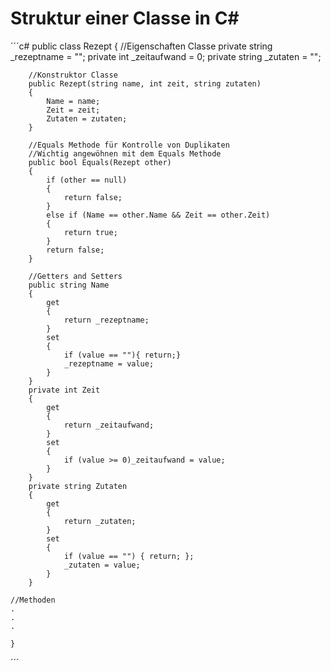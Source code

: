 # Struktur einer Classe in C#


´´´c#
    public class Rezept
    { 
        //Eigenschaften Classe
        private string _rezeptname = "";
        private int _zeitaufwand = 0;
        private string _zutaten = "";

        //Konstruktor Classe
        public Rezept(string name, int zeit, string zutaten) 
        {
            Name = name;
            Zeit = zeit;
            Zutaten = zutaten;
        }

        //Equals Methode für Kontrolle von Duplikaten
        //Wichtig angewöhnen mit dem Equals Methode 
        public bool Equals(Rezept other)
        {
            if (other == null)
            {
                return false;
            }
            else if (Name == other.Name && Zeit == other.Zeit)
            {
                return true;
            }
            return false;
        }

        //Getters and Setters
        public string Name
        {
            get
            {
                return _rezeptname;
            }
            set
            {
                if (value == ""){ return;}
                _rezeptname = value;
            }
        }
        private int Zeit
        {
            get
            {
                return _zeitaufwand;
            }
            set
            {
                if (value >= 0)_zeitaufwand = value;
            }
        }
        private string Zutaten
        {
            get
            {
                return _zutaten;
            }
            set
            {
                if (value == "") { return; };
                _zutaten = value;
            }
        }

	//Methoden
	.
	.
	.
       
    }


´´´